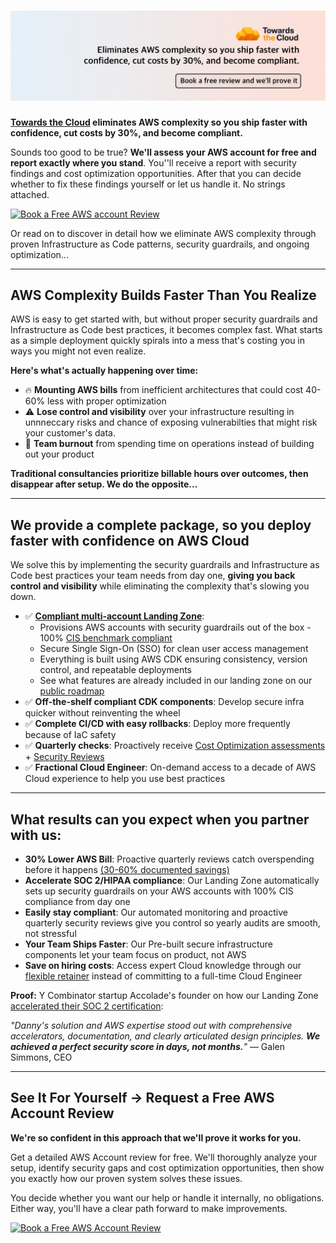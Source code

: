 # [![Towards the Cloud banner](../image/github-title-banner.png)](https://towardsthecloud.com)

**[Towards the Cloud](https://towardsthecloud.com/about) eliminates AWS complexity so you ship faster with confidence, cut costs by 30%, and become compliant.**

Sounds too good to be true? **We'll assess your AWS account for free and report exactly where you stand**. You''ll receive a report with security findings and cost optimization opportunities. After that you can decide whether to fix these findings yourself or let us handle it. No strings attached.

<a href="https://cal.com/towardsthecloud/aws-account-review"><img alt="Book a Free AWS account Review" src="https://img.shields.io/badge/Book%20A%20Free%20AWS%20Account%20Review-success.svg?style=for-the-badge"/></a>

Or read on to discover in detail how we eliminate AWS complexity through proven Infrastructure as Code patterns, security guardrails, and ongoing optimization...

---

## AWS Complexity Builds Faster Than You Realize

AWS is easy to get started with, but without proper security guardrails and Infrastructure as Code best practices, it becomes complex fast. What starts as a simple deployment quickly spirals into a mess that's costing you in ways you might not even realize.

**Here's what's actually happening over time:**
- 🔥 **Mounting AWS bills** from inefficient architectures that could cost 40-60% less with proper optimization
- ⚠️ **Lose control and visibility** over your infrastructure resulting in unnneccary risks and chance of exposing vulnerabilties that might risk your customer's data.
- 😤 **Team burnout** from spending time on operations instead of building out your product

**Traditional consultancies prioritize billable hours over outcomes, then disappear after setup. We do the opposite...**

---

## We provide a complete package, so you deploy faster with confidence on AWS Cloud

We solve this by implementing the security guardrails and Infrastructure as Code best practices your team needs from day one, **giving you back control and visibility** while eliminating the complexity that's slowing you down.

- ✅ **[Compliant multi-account Landing Zone](https://towardsthecloud.com/services/aws-landing-zone)**:
  - Provisions AWS accounts with security guardrails out of the box - 100% [CIS benchmark compliant](https://docs.aws.amazon.com/securityhub/latest/userguide/cis-aws-foundations-benchmark.html)
  - Secure Single Sign-On (SSO) for clean user access management
  - Everything is built using AWS CDK ensuring consistency, version control, and repeatable deployments
  - See what features are already included in our landing zone on our [public roadmap](https://github.com/towardsthecloud/aws-cdk-landing-zone-roadmap?tab=readme-ov-file#features)
- ✅ **Off-the-shelf compliant CDK components**: Develop secure infra quicker without reinventing the wheel
- ✅ **Complete CI/CD with easy rollbacks**: Deploy more frequently because of IaC safety
- ✅ **Quarterly checks**: Proactively receive [Cost Optimization assessments](https://towardsthecloud.com/services/aws-cost-optimization) + [Security Reviews](https://towardsthecloud.com/services/aws-security-review)
- ✅ **Fractional Cloud Engineer**: On-demand access to a decade of AWS Cloud experience to help you use best practices

---

## What results can you expect when you partner with us:

- **30% Lower AWS Bill**: Proactive quarterly reviews catch overspending before it happens [(30-60% documented savings)](https://towardsthecloud.com/services/aws-cost-optimization#case-study)
- **Accelerate SOC 2/HIPAA compliance**: Our Landing Zone automatically sets up security guardrails on your AWS accounts with 100% CIS compliance from day one
- **Easily stay compliant**: Our automated monitoring and proactive quarterly security reviews give you control so yearly audits are smooth, not stressful
- **Your Team Ships Faster**: Our Pre-built secure infrastructure components let your team focus on product, not AWS
- **Save on hiring costs**: Access expert Cloud knowledge through our [flexible retainer](https://towardsthecloud.com/pricing) instead of committing to a full-time Cloud Engineer

**Proof:** Y Combinator startup Accolade's founder on how our Landing Zone [accelerated their SOC 2 certification](https://towardsthecloud.com/blog/aws-landing-zone-case-study-accolade):

*"Danny's solution and AWS expertise stood out with comprehensive accelerators, documentation, and clearly articulated design principles. **We achieved a perfect security score in days, not months.**"* — Galen Simmons, CEO

---

## See It For Yourself → Request a Free AWS Account Review

**We're so confident in this approach that we'll prove it works for you.**

Get a detailed AWS Account review for free. We'll thoroughly analyze your setup, identify security gaps and cost optimization opportunities, then show you exactly how our proven system solves these issues.

You decide whether you want our help or handle it internally, no obligations. Either way, you'll have a clear path forward to make improvements.

<a href="https://cal.com/towardsthecloud/aws-account-review"><img alt="Book a Free AWS Account Review" src="https://img.shields.io/badge/Book%20A%20Free%20AWS%20Account%20Review-success.svg?style=for-the-badge"/></a>

